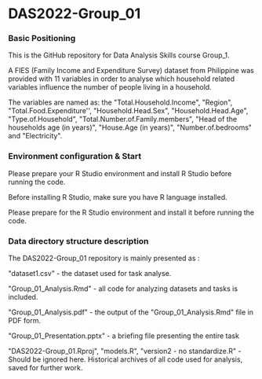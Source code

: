# DAS2022-Group_01
### Basic Positioning

This is the GitHub repository for Data Analysis Skills course Group_1. 

A FIES (Family Income and Expenditure Survey) dataset from Philippine was provided with 11 variables in order to analyse which household related variables influence the number of people living in a household.  

The variables are named as:  the "Total.Household.Income", "Region", "Total.Food.Expenditure'',  "Household.Head.Sex", "Household.Head.Age", "Type.of.Household", "Total.Number.of.Family.members", "Head of the households age (in years)",  "House.Age (in years)",  "Number.of.bedrooms" and "Electricity".



### Environment configuration & Start

Please prepare your R Studio environment and install R Studio before running the code.

Before installing R Studio, make sure you have R language installed.

Please prepare for the R Studio environment and install it before running the code. 



### Data directory structure description

The DAS2022-Group_01 repository is mainly presented as : 

"dataset1.csv" - the dataset used for task analyse.

"Group_01_Analysis.Rmd" - all code for analyzing datasets and tasks is included.

"Group_01_Analysis.pdf" - the output of the "Group_01_Analysis.Rmd" file in PDF form.

"Group_01_Presentation.pptx" - a briefing file presenting the entire task

"DAS2022-Group_01.Rproj", "models.R",  "version2 - no standardize.R" - Should be ignored here. Historical archives of all code used for analysis, saved for further work.  













